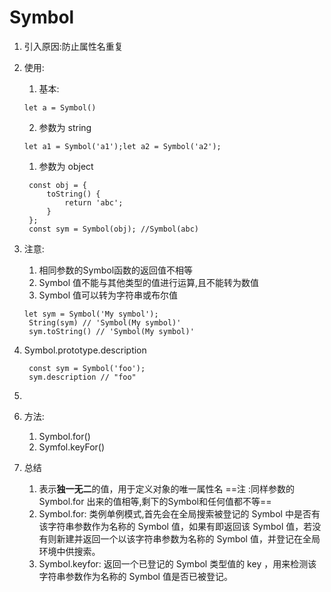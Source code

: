 # Symbol
1. 引入原因:防止属性名重复
2. 使用:
   1. 基本:
   ```
   let a = Symbol()
   ```
   2. 参数为 string
   ```
   let a1 = Symbol('a1');let a2 = Symbol('a2');
   ```
   1. 参数为 object
   ```
    const obj = {
        toString() {
            return 'abc';
        }
    };
    const sym = Symbol(obj); //Symbol(abc)
   ```
3. 注意:
   1. 相同参数的Symbol函数的返回值不相等
   2. Symbol 值不能与其他类型的值进行运算,且不能转为数值
   3. Symbol 值可以转为字符串或布尔值
   ```
   let sym = Symbol('My symbol');
    String(sym) // 'Symbol(My symbol)'
    sym.toString() // 'Symbol(My symbol)'
   ```
4. Symbol.prototype.description
   ```
    const sym = Symbol('foo');
    sym.description // "foo"
   ```
5. 

6. 方法:
   1. Symbol.for()
   2. Symfol.keyFor()

7. 总结
   1. 表示**独一无二**的值，用于定义对象的唯一属性名
        ==注 :同样参数的Symbol.for 出来的值相等,剩下的Symbol和任何值都不等==
    1. Symbol.for: 类例单例模式,首先会在全局搜索被登记的 Symbol 中是否有该字符串参数作为名称的 Symbol 值，如果有即返回该 Symbol 值，若没有则新建并返回一个以该字符串参数为名称的 Symbol 值，并登记在全局环境中供搜索。
    2. Symbol.keyfor: 返回一个已登记的 Symbol 类型值的 key ，用来检测该字符串参数作为名称的 Symbol 值是否已被登记。